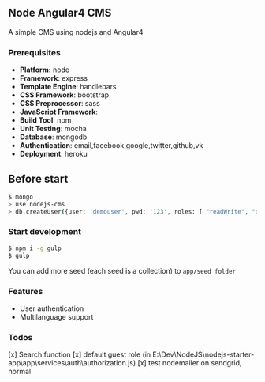 ## Node Angular4 CMS
A simple CMS using nodejs and Angular4

### Prerequisites
- **Platform:** node
- **Framework**: express
- **Template Engine**: handlebars
- **CSS Framework**: bootstrap
- **CSS Preprocessor**: sass
- **JavaScript Framework**: 
- **Build Tool**: npm
- **Unit Testing**: mocha
- **Database**: mongodb
- **Authentication**: email,facebook,google,twitter,github,vk
- **Deployment**: heroku

## Before start
```bash
$ mongo
> use nodejs-cms
> db.createUser({user: 'demouser', pwd: '123', roles: [ "readWrite", "dbAdmin" ]})
```

### Start development
```bash
$ npm i -g gulp
$ gulp
```

You can add more seed (each seed is a collection) to `app/seed folder`

### Features
- User authentication
- Multilanguage support

### Todos
[x] Search function
[x] default guest role (in E:\Dev\NodeJS\nodejs-starter-app\app\services\auth\authorization.js)
[x] test nodemailer on sendgrid, normal